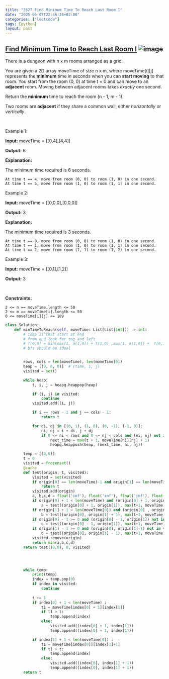```yaml
---
title: "3627 Find Minimum Time To Reach Last Room I"
date: "2025-05-07T22:46:36+02:00"
categories: ["leetcode"]
tags: [python]
layout: post
---
```


## [Find Minimum Time to Reach Last Room I](https://leetcode.com/problems/find-minimum-time-to-reach-last-room-i) ![image](https://img.shields.io/badge/Difficulty-Medium-orange)

There is a dungeon with n x m rooms arranged as a grid.

You are given a 2D array moveTime of size n x m, where moveTime[i][j] represents the **minimum** time in seconds when you can **start moving** to that room. You start from the room (0, 0) at time t = 0 and can move to an **adjacent** room. Moving between adjacent rooms takes *exactly* one second.

Return the **minimum** time to reach the room (n - 1, m - 1).

Two rooms are **adjacent** if they share a common wall, either *horizontally* or *vertically*.

 

Example 1:

**Input:** moveTime = [[0,4],[4,4]]

**Output:** 6

**Explanation:**

The minimum time required is 6 seconds.

	At time t == 4, move from room (0, 0) to room (1, 0) in one second.
	At time t == 5, move from room (1, 0) to room (1, 1) in one second.

Example 2:

**Input:** moveTime = [[0,0,0],[0,0,0]]

**Output:** 3

**Explanation:**

The minimum time required is 3 seconds.

	At time t == 0, move from room (0, 0) to room (1, 0) in one second.
	At time t == 1, move from room (1, 0) to room (1, 1) in one second.
	At time t == 2, move from room (1, 1) to room (1, 2) in one second.

Example 3:

**Input:** moveTime = [[0,1],[1,2]]

**Output:** 3

 

**Constraints:**

	2 <= n == moveTime.length <= 50
	2 <= m == moveTime[i].length <= 50
	0 <= moveTime[i][j] <= 109

```python
class Solution:
    def minTimeToReach(self, moveTime: List[List[int]]) -> int:
        # idea is that start at end
        # from end look for top and left
        # T[0,0] = min(max(1, a[1,0]) + T[1,0] ,max(1, a[1,0]) +  T[0,1]) 
        # bfs should be ideal


        rows, cols = len(moveTime), len(moveTime[0])
        heap = [(0, 0, 0)]  # (time, i, j)
        visited = set()

        while heap:
            t, i, j = heapq.heappop(heap)

            if (i, j) in visited:
                continue
            visited.add((i, j))

            if i == rows - 1 and j == cols - 1:
                return t

            for di, dj in [(0, 1), (1, 0), (0, -1), (-1, 0)]:
                ni, nj = i + di, j + dj
                if 0 <= ni < rows and 0 <= nj < cols and (ni, nj) not in visited:
                    next_time = max(t + 1, moveTime[ni][nj] + 1)
                    heapq.heappush(heap, (next_time, ni, nj))

        temp = [(0,0)]
        t = 0
        visited = frozenset()
        @cache
        def test(origin, t, visited):
            visited = set(visited)
            if origin[0] == len(moveTime)-1 and origin[1] == len(moveTime[0])-1:
                return t 
            visited.add(origin)
            a, b,c,d = float('inf'), float('inf'), float('inf'), float('inf')
            if origin[0] + 1 < len(moveTime) and (origin[0] + 1, origin[1]) not in visited:
                a = test((origin[0] + 1, origin[1]), max(t+1, moveTime[origin[0] + 1][origin[1]] + 1), frozenset(visited))
            if origin[1] + 1 < len(moveTime[0]) and (origin[0] , origin[1]+1) not in visited:
                b = test((origin[0], origin[1] + 1), max(t+1, moveTime[origin[0]][origin[1] + 1] + 1), frozenset(visited))
            if origin[0] - 1 >= 0 and (origin[0] - 1, origin[1]) not in visited:
                c = test((origin[0] - 1, origin[1]), max(t+1, moveTime[origin[0] - 1][origin[1]] + 1), frozenset(visited))
            if origin[1] - 1 >= 0 and (origin[0], origin[1]-1) not in visited:
                d = test((origin[0], origin[1] - 1), max(t+1, moveTime[origin[0]][origin[1] - 1] + 1), frozenset(visited)) 
            visited.remove(origin)
            return min(a,b,c,d)
        return test((0,0), 0, visited)
            



        while temp:
            print(temp)
            index = temp.pop(0)
            if index in visited:
                continue
            
            t += 1
            if index[0] + 1 < len(moveTime) :
                t1 = moveTime[index[0] + 1][index[1]]
                if t1 > t:
                    temp.append(index)
                else:
                    visited.add((index[0] + 1, index[1]))
                    temp.append((index[0] + 1, index[1]))

            if index[1] + 1 < len(moveTime[0]) :
                t1 = moveTime[index[0]][index[1]+1]
                if t1 > t:
                    temp.append(index)
                else:
                    visited.add((index[0], index[1] + 1))
                    temp.append((index[0], index[1] + 1))
        return t


        
```